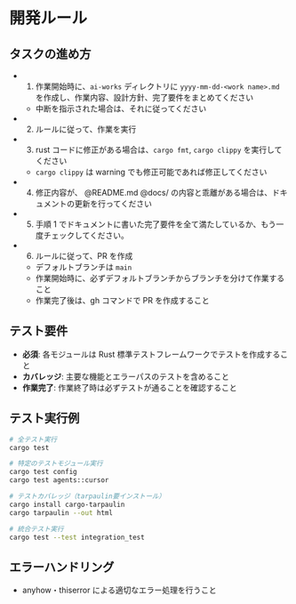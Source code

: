 # 開発ルール

## タスクの進め方

- 1. 作業開始時に、`ai-works` ディレクトリに `yyyy-mm-dd-<work name>.md` を作成し、作業内容、設計方針、完了要件をまとめてください
  - 中断を指示された場合は、それに従ってください
- 2. ルールに従って、作業を実行
- 3. rust コードに修正がある場合は、`cargo fmt`, `cargo clippy` を実行してください
  - `cargo clippy` は warning でも修正可能であれば修正してください
- 4. 修正内容が、 @README.md @docs/ の内容と乖離がある場合は、ドキュメントの更新を行ってください
- 5. 手順 1 でドキュメントに書いた完了要件を全て満たしているか、もう一度チェックしてください。
- 6. ルールに従って、PR を作成
  - デフォルトブランチは `main`
  - 作業開始時に、必ずデフォルトブランチからブランチを分けて作業すること
  - 作業完了後は、gh コマンドで PR を作成すること

## テスト要件

- **必須**: 各モジュールは Rust 標準テストフレームワークでテストを作成すること
- **カバレッジ**: 主要な機能とエラーパスのテストを含めること
- **作業完了**: 作業終了時は必ずテストが通ることを確認すること

## テスト実行例

```bash
# 全テスト実行
cargo test

# 特定のテストモジュール実行
cargo test config
cargo test agents::cursor

# テストカバレッジ（tarpaulin要インストール）
cargo install cargo-tarpaulin
cargo tarpaulin --out html

# 統合テスト実行
cargo test --test integration_test
```

## エラーハンドリング

- anyhow・thiserror による適切なエラー処理を行うこと
